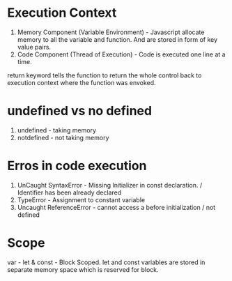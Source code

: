# Execution Context

1. Memory Component (Variable Environment) - Javascript allocate memory to all the variable and function. And are stored in form of key value pairs.
2. Code Component (Thread of Execution) - Code is executed one line at a time.

return keyword tells the function to return the whole control back to execution context where the function was envoked.

# undefined vs no defined

1. undefined - taking memory
2. notdefined - not taking memory

# Erros in code execution

1. UnCaught SyntaxError - Missing Initializer in const declaration. / Identifier has been already declared
2. TypeError - Assignment to constant variable
3. Uncaught ReferenceError - cannot access a before initialization / not defined

# Scope

var -
let & const - Block Scoped. let and const variables are stored in separate memory space which is reserved for block.
